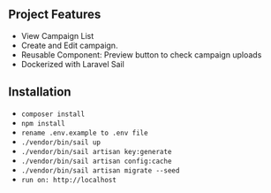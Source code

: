 ## Project Features
- View Campaign List
- Create and Edit campaign.
- Reusable Component: Preview button to check campaign uploads
- Dockerized with Laravel Sail

## Installation

- `composer install`
- `npm install`
- `rename .env.example to .env file`
- `./vendor/bin/sail up`
- `./vendor/bin/sail artisan key:generate`
- `./vendor/bin/sail artisan config:cache`
- `./vendor/bin/sail artisan migrate --seed`
- `run on: http://localhost`